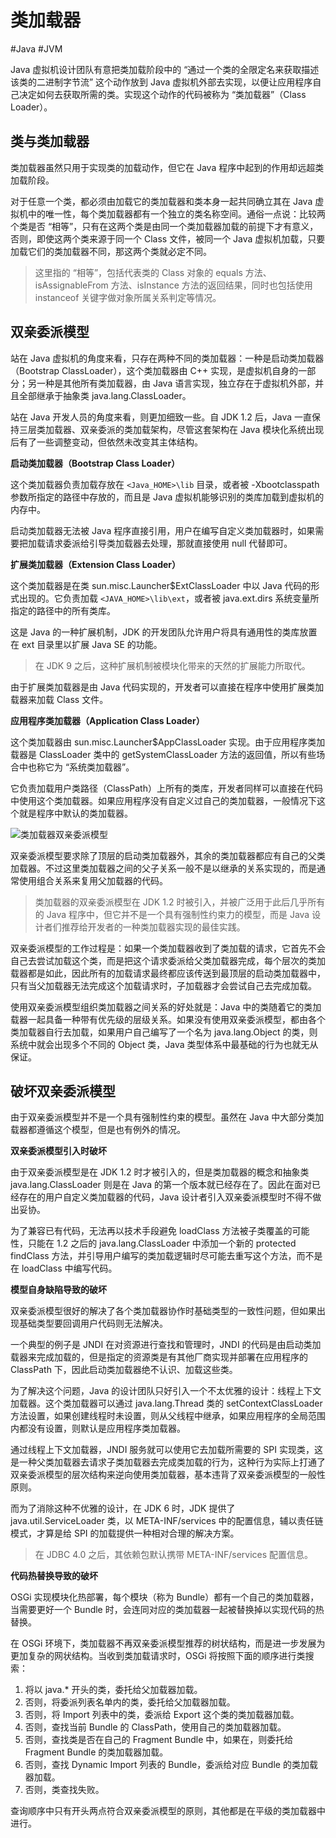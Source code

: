 # 类加载器
#Java #JVM 

Java 虚拟机设计团队有意把类加载阶段中的 “通过一个类的全限定名来获取描述该类的二进制字节流” 这个动作放到 Java 虚拟机外部去实现，以便让应用程序自己决定如何去获取所需的类。实现这个动作的代码被称为 “类加载器”（Class Loader）。

## 类与类加载器

类加载器虽然只用于实现类的加载动作，但它在 Java 程序中起到的作用却远超类加载阶段。

对于任意一个类，都必须由加载它的类加载器和类本身一起共同确立其在 Java 虚拟机中的唯一性，每个类加载器都有一个独立的类名称空间。通俗一点说：比较两个类是否 “相等”，只有在这两个类是由同一个类加载器加载的前提下才有意义，否则，即使这两个类来源于同一个 Class 文件，被同一个 Java 虚拟机加载，只要加载它们的类加载器不同，那这两个类就必定不同。

> 这里指的 “相等”，包括代表类的 Class 对象的 equals 方法、isAssignableFrom 方法、isInstance 方法的返回结果，同时也包括使用 instanceof 关键字做对象所属关系判定等情况。

## 双亲委派模型

站在 Java 虚拟机的角度来看，只存在两种不同的类加载器：一种是启动类加载器（Bootstrap ClassLoader），这个类加载器由 C++ 实现，是虚拟机自身的一部分；另一种是其他所有类加载器，由 Java 语言实现，独立存在于虚拟机外部，并且全部继承于抽象类 java.lang.ClassLoader。

站在 Java 开发人员的角度来看，则更加细致一些。自 JDK 1.2 后，Java 一直保持三层类加载器、双亲委派的类加载架构，尽管这套架构在 Java 模块化系统出现后有了一些调整变动，但依然未改变其主体结构。

**启动类加载器（Bootstrap Class Loader）**

这个类加载器负责加载存放在 `<Java_HOME>\lib` 目录，或者被 -Xbootclasspath 参数所指定的路径中存放的，而且是 Java 虚拟机能够识别的类库加载到虚拟机的内存中。

启动类加载器无法被 Java 程序直接引用，用户在编写自定义类加载器时，如果需要把加载请求委派给引导类加载器去处理，那就直接使用 null 代替即可。

**扩展类加载器（Extension Class Loader）**

这个类加载器是在类 sun.misc.Launcher$ExtClassLoader 中以 Java 代码的形式出现的。它负责加载 `<JAVA_HOME>\lib\ext`，或者被 java.ext.dirs 系统变量所指定的路径中的所有类库。

这是 Java 的一种扩展机制，JDK 的开发团队允许用户将具有通用性的类库放置在 ext 目录里以扩展 Java SE 的功能。

> 在 JDK 9 之后，这种扩展机制被模块化带来的天然的扩展能力所取代。

由于扩展类加载器是由 Java 代码实现的，开发者可以直接在程序中使用扩展类加载器来加载 Class 文件。

**应用程序类加载器（Application Class Loader）**

这个类加载器由 sun.misc.Launcher$AppClassLoader 实现。由于应用程序类加载器是 ClassLoader 类中的 getSystemClassLoader 方法的返回值，所以有些场合中也称它为 “系统类加载器”。

它负责加载用户类路径（ClassPath）上所有的类库，开发者同样可以直接在代码中使用这个类加载器。如果应用程序没有自定义过自己的类加载器，一般情况下这个就是程序中默认的类加载器。

![类加载器双亲委派模型](https://my-images-repo.oss-cn-hangzhou.aliyuncs.com/jvm/%E7%B1%BB%E5%8A%A0%E8%BD%BD%E5%99%A8%E5%8F%8C%E4%BA%B2%E5%A7%94%E6%B4%BE%E6%A8%A1%E5%9E%8B.png)

双亲委派模型要求除了顶层的启动类加载器外，其余的类加载器都应有自己的父类加载器。不过这里类加载器之间的父子关系一般不是以继承的关系实现的，而是通常使用组合关系来复用父加载器的代码。

> 类加载器的双亲委派模型在 JDK 1.2 时被引入，并被广泛用于此后几乎所有的 Java 程序中，但它并不是一个具有强制性约束力的模型，而是 Java 设计者们推荐给开发者的一种类加载器实现的最佳实践。

双亲委派模型的工作过程是：如果一个类加载器收到了类加载的请求，它首先不会自己去尝试加载这个类，而是把这个请求委派给父类加载器完成，每个层次的类加载器都是如此，因此所有的加载请求最终都应该传送到最顶层的启动类加载器中，只有当父加载器无法完成这个加载请求时，子加载器才会尝试自己去完成加载。

使用双亲委派模型组织类加载器之间关系的好处就是：Java 中的类随着它的类加载器一起具备一种带有优先级的层级关系。如果没有使用双亲委派模型，都由各个类加载器自行去加载，如果用户自己编写了一个名为 java.lang.Object 的类，则系统中就会出现多个不同的 Object 类，Java 类型体系中最基础的行为也就无从保证。

## 破坏双亲委派模型

由于双亲委派模型并不是一个具有强制性约束的模型。虽然在 Java 中大部分类加载器都遵循这个模型，但是也有例外的情况。

**双亲委派模型引入时破坏**

由于双亲委派模型是在 JDK 1.2 时才被引入的，但是类加载器的概念和抽象类 java.lang.ClassLoader 则是在 Java 的第一个版本就已经存在了。因此在面对已经存在的用户自定义类加载器的代码，Java 设计者引入双亲委派模型时不得不做出妥协。

为了兼容已有代码，无法再以技术手段避免 loadClass 方法被子类覆盖的可能性，只能在 1.2 之后的 java.lang.ClassLoader 中添加一个新的 protected findClass 方法，并引导用户编写的类加载逻辑时尽可能去重写这个方法，而不是在 loadClass 中编写代码。

**模型自身缺陷导致的破坏**

双亲委派模型很好的解决了各个类加载器协作时基础类型的一致性问题，但如果出现基础类型要回调用户代码则无法解决。

一个典型的例子是 JNDI 在对资源进行查找和管理时，JNDI 的代码是由启动类加载器来完成加载的，但是指定的资源类是有其他厂商实现并部署在应用程序的 ClassPath 下，因此启动类加载器绝不认识、加载这些类。

为了解决这个问题，Java 的设计团队只好引入一个不太优雅的设计：线程上下文加载器。这个类加载器可以通过 java.lang.Thread 类的 setContextClassLoader 方法设置，如果创建线程时未设置，则从父线程中继承，如果应用程序的全局范围内都没有设置，则默认是应用程序类加载器。

通过线程上下文加载器，JNDI 服务就可以使用它去加载所需要的 SPI 实现类，这是一种父类加载器去请求子类加载器去完成类加载的行为，这种行为实际上打通了双亲委派模型的层次结构来逆向使用类加载器，基本违背了双亲委派模型的一般性原则。

而为了消除这种不优雅的设计，在 JDK 6 时，JDK 提供了 java.util.ServiceLoader 类，以 META-INF/services 中的配置信息，辅以责任链模式，才算是给 SPI 的加载提供一种相对合理的解决方案。

> 在 JDBC 4.0 之后，其依赖包默认携带 META-INF/services 配置信息。

**代码热替换导致的破坏**

OSGi 实现模块化热部署，每个模块（称为 Bundle）都有一个自己的类加载器，当需要更好一个 Bundle 时，会连同对应的类加载器一起被替换掉以实现代码的热替换。

在 OSGi 环境下，类加载器不再双亲委派模型推荐的树状结构，而是进一步发展为更加复杂的网状结构。当收到类加载请求时，OSGi 将按照下面的顺序进行类搜索：

1. 将以 java.* 开头的类，委托给父加载器加载。
2. 否则，将委派列表名单内的类，委托给父加载器加载。
3. 否则，将 Import 列表中的类，委派给 Export 这个类的类加载器加载。
4. 否则，查找当前 Bundle 的 ClassPath，使用自己的类加载器加载。
5. 否则，查找类是否在自己的 Fragment Bundle 中，如果在，则委托给 Fragment Bundle 的类加载器加载。
6. 否则，查找 Dynamic Import 列表的 Bundle，委派给对应 Bundle 的类加载器加载。
7. 否则，类查找失败。

查询顺序中只有开头两点符合双亲委派模型的原则，其他都是在平级的类加载器中进行。
